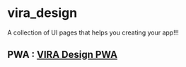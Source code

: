 # vira_design
A collection of UI pages that helps you creating your app!!!

## PWA : [VIRA Design PWA](sajadabdr.github.io/vira_design_pwa/)